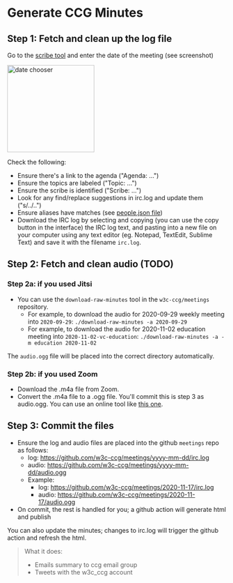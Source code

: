 # Generate CCG Minutes

## Step 1: Fetch and clean up the log file

Go to the [scribe tool](https://w3c-ccg.github.io/meetings/scribe-tool/) and enter the date of the meeting (see screenshot)

<img src="assets/img/date_chooser.png" alt="date chooser" width="200"/>

Check the following:
- Ensure there's a link to the agenda ("Agenda: ...")
- Ensure the topics are labeled ("Topic: ...")
- Ensure the scribe is identified ("Scribe: ...")
- Look for any find/replace suggestions in irc.log and update them ("s/../..")
- Ensure aliases have matches (see [people.json file](https://github.com/w3c-ccg/meetings/blob/gh-pages/scribe-tool/people.json))
- Download the IRC log by selecting and copying (you can use the copy button in the interface) the IRC log text, and pasting into a new file on your computer using any text editor (eg. Notepad, TextEdit, Sublime Text) and save it with the filename `irc.log`. 

## Step 2: Fetch and clean audio (TODO)

### Step 2a: if you used Jitsi
- You can use the `download-raw-minutes` tool in the `w3c-ccg/meetings` repository.
    - For example, to download the audio for 2020-09-29 weekly meeting into `2020-09-29`:
    `./download-raw-minutes -a 2020-09-29`
    - For example, to download the audio for 2020-11-02 education meeting into `2020-11-02-vc-education`:
    `./download-raw-minutes -a -m education 2020-11-02`

The `audio.ogg` file will be placed into the correct directory automatically.

### Step 2b: if you used Zoom

- Download the .m4a file from Zoom.
- Convert the .m4a file to a .ogg file. You'll commit this is step 3 as audio.ogg. You can use an online tool like [this one](https://convertio.co/m4a-ogg/).

## Step 3: Commit the files

- Ensure the log and audio files are placed into the github `meetings` repo as follows:
    - log: https://github.com/w3c-ccg/meetings/yyyy-mm-dd/irc.log
    - audio: https://github.com/w3c-ccg/meetings/yyyy-mm-dd/audio.ogg
    - Example: 
        - log: https://github.com/w3c-ccg/meetings/2020-11-17/irc.log
        - audio: https://github.com/w3c-ccg/meetings/2020-11-17/audio.ogg
- On commit, the rest is handled for you; a github action will generate html and publish

You can also update the minutes; changes to irc.log will trigger the github action and refresh the html.

> What it does:
> - Emails summary to ccg email group
> - Tweets with the w3c_ccg account
